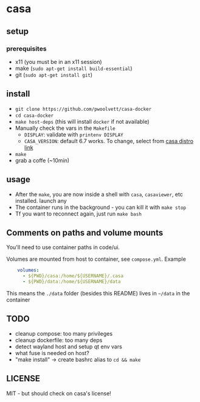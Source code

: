# casa

## setup

### prerequisites

* x11 (you must be in an x11 session)
* make (`sudo apt-get install build-essential`)
* git (`sudo apt-get install git`)

## install
* `git clone https://github.com/pwoolvett/casa-docker`
* `cd casa-docker`
* `make host-deps` (this will install `docker` if not available)
* Manually check the vars in the `Makefile`
    * `DISPLAY`: validate with `printenv DISPLAY`
    * `CASA_VERSION`: default 6.7 works. To change, select from [casa distro link](https://casa.nrao.edu/download/distro/casa/release/rhel/)
* `make`
* grab a coffe (~10min)

## usage
* After the `make`, you are now inside a shell with `casa`, `casaviewer`, etc installed. launch any
* The container runs in the background - you can kill it with `make stop`
* Tf you want to reconnect again, just run `make bash`

## Comments on paths and volume mounts

You'll need to use container paths in code/ui.

Volumes are mounted from host to container, see `compose.yml`. Example

```yaml
    volumes:
      - ${PWD}/casa:/home/${USERNAME}/.casa
      - ${PWD}/data:/home/${USERNAME}/data
```

This means the `./data` folder (besides this README) lives in `~/data` in the container

## TODO
* cleanup compose: too many privileges
* cleanup dockerfile: too many deps
* detect wayland host and setup qt env vars
* what fuse is needed on host?
* "make install" -> create bashrc alias to `cd && make`

## LICENSE

MIT - but should check on casa's license!
